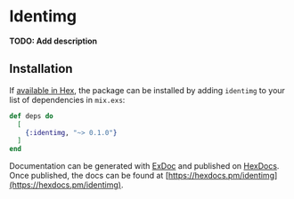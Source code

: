 # Identimg

**TODO: Add description**

## Installation

If [available in Hex](https://hex.pm/docs/publish), the package can be installed
by adding `identimg` to your list of dependencies in `mix.exs`:

```elixir
def deps do
  [
    {:identimg, "~> 0.1.0"}
  ]
end
```

Documentation can be generated with [ExDoc](https://github.com/elixir-lang/ex_doc)
and published on [HexDocs](https://hexdocs.pm). Once published, the docs can
be found at [https://hexdocs.pm/identimg](https://hexdocs.pm/identimg).

